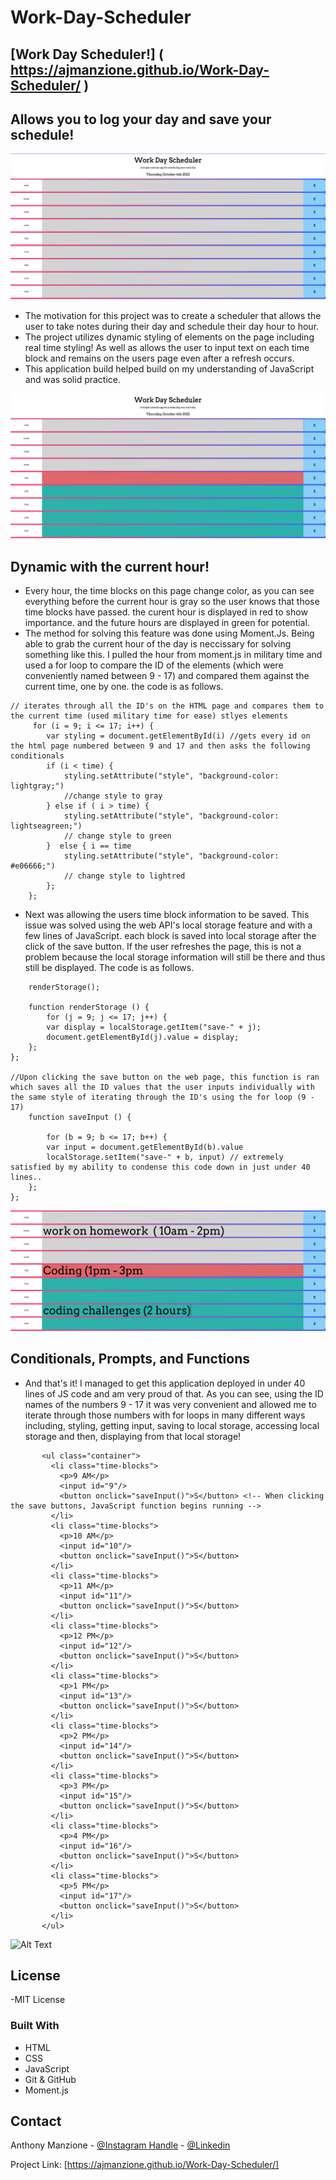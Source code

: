# Work-Day-Scheduler

## [Work Day Scheduler!] ( https://ajmanzione.github.io/Work-Day-Scheduler/ )

## Allows you to log your day and save your schedule!

![Alt Text](/assets/images/website.png)

- The motivation for this project was to create a scheduler that allows the user to take notes during their day and schedule their day hour to hour.
- The project utilizes dynamic styling of elements on the page including real time styling! As well as allows the user to input text on each time block and remains on the users page even after a refresh occurs.
- This application build helped build on my understanding of JavaScript and was solid practice.

![Alt Text](/assets/images/website%20color.png)

## Dynamic with the current hour!

- Every hour, the time blocks on this page change color, as you can see everything before the current hour is gray so the user knows that those time blocks have passed. the curent hour is displayed in red to show importance. and the future hours are displayed in green for potential.
- The method for solving this feature was done using Moment.Js. Being able to grab the current hour of the day is neccissary for solving something like this. I pulled the hour from moment.js in military time and used a for loop to compare the ID of the elements (which were conveniently named between 9 - 17) and compared them against the current time, one by one. the code is as follows.

```
// iterates through all the ID's on the HTML page and compares them to the current time (used military time for ease) stlyes elements 
     for (i = 9; i <= 17; i++) {
        var styling = document.getElementById(i) //gets every id on the html page numbered between 9 and 17 and then asks the following conditionals
        if (i < time) {
            styling.setAttribute("style", "background-color: lightgray;")
            //change style to gray
        } else if ( i > time) {
            styling.setAttribute("style", "background-color: lightseagreen;")
            // change style to green 
        }  else { i == time 
            styling.setAttribute("style", "background-color: #e06666;")
            // change style to lightred
        };
    };
```

- Next was allowing the users time block information to be saved. This issue was solved using the web API's local storage feature and with a few lines of JavaScript. each block is saved into local storage after the click of the save button. If the user refreshes the page, this is not a problem because the local storage information will still be there and thus still be displayed. The code is as follows.

```
    renderStorage();

    function renderStorage () {
        for (j = 9; j <= 17; j++) {
        var display = localStorage.getItem("save-" + j);   
        document.getElementById(j).value = display;
    };
};

//Upon clicking the save button on the web page, this function is ran which saves all the ID values that the user inputs individually with the same style of iterating through the ID's using the for loop (9 - 17)
    function saveInput () {

        for (b = 9; b <= 17; b++) {
        var input = document.getElementById(b).value
        localStorage.setItem("save-" + b, input) // extremely satisfied by my ability to condense this code down in just under 40 lines..
    };
};     
```

![Alt Text](/assets/images/website%20color%20text.png)


## Conditionals, Prompts, and Functions

  - And that's it! I managed to get this application deployed in under 40 lines of JS code and am very proud of that. As you can see, using the ID names of the numbers 9 - 17 it was very convenient and allowed me to iterate through those numbers with for loops in many different ways including, styling, getting input, saving to local storage, accessing local storage and then, displaying from that local storage!

 ```
        <ul class="container">
          <li class="time-blocks">
            <p>9 AM</p>
            <input id="9"/>
            <button onclick="saveInput()">S</button> <!-- When clicking the save buttons, JavaScript function begins running -->
          </li>
          <li class="time-blocks">
            <p>10 AM</p>
            <input id="10"/>
            <button onclick="saveInput()">S</button>
          </li>
          <li class="time-blocks">
            <p>11 AM</p>
            <input id="11"/>
            <button onclick="saveInput()">S</button>
          </li>
          <li class="time-blocks">
            <p>12 PM</p>
            <input id="12"/>
            <button onclick="saveInput()">S</button>
          </li>
          <li class="time-blocks">
            <p>1 PM</p>
            <input id="13"/>
            <button onclick="saveInput()">S</button>
          </li>
          <li class="time-blocks">
            <p>2 PM</p>
            <input id="14"/>
            <button onclick="saveInput()">S</button>
          </li>
          <li class="time-blocks">
            <p>3 PM</p>
            <input id="15"/>
            <button onclick="saveInput()">S</button>
          </li>
          <li class="time-blocks">
            <p>4 PM</p>
            <input id="16"/>
            <button onclick="saveInput()">S</button>
          </li>
          <li class="time-blocks">
            <p>5 PM</p>
            <input id="17"/>
            <button onclick="saveInput()">S</button>
          </li>
        </ul>
 ```
![Alt Text](/assets/images/password.png)


## License

 -MIT License

 ### Built With

* HTML
* CSS
* JavaScript
* Git & GitHub
* Moment.js


<!-- CONTACT -->
## Contact

Anthony Manzione - [@Instagram Handle](https://www.instagram.com/anthony.manzione/) - 
[@Linkedin](https://www.linkedin.com/in/anthony-manzione-862b44250/)

Project Link: [https://ajmanzione.github.io/Work-Day-Scheduler/]


